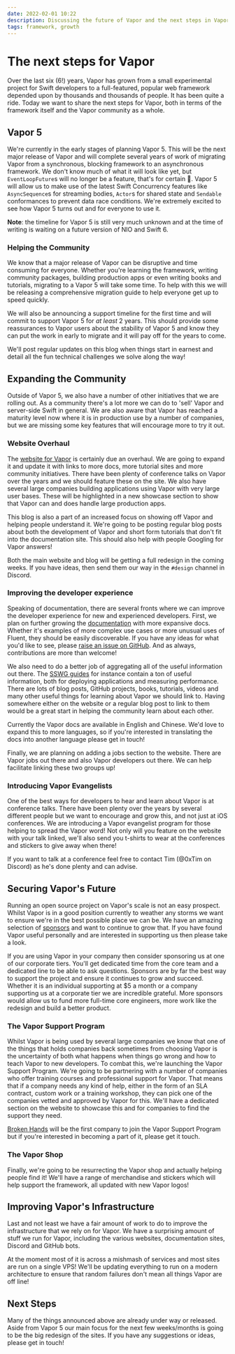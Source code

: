 ```yaml
---
date: 2022-02-01 10:22
description: Discussing the future of Vapor and the next steps in Vapor's Life
tags: framework, growth
---
```

# The next steps for Vapor

Over the last six (6!) years, Vapor has grown from a small experimental project for Swift developers to a full-featured, popular web framework depended upon by thousands and thousands of people. It has been quite a ride. Today we want to share the next steps for Vapor, both in terms of the framework itself and the Vapor community as a whole.

## Vapor 5

We're currently in the early stages of planning Vapor 5. This will be the next major release of Vapor and will complete several years of work of migrating Vapor from a synchronous, blocking framework to an asynchronous framework. We don't know much of what it will look like yet, but `EventLoopFuture`s will no longer be a feature, that's for certain 🎉. Vapor 5 will allow us to make use of the latest Swift Concurrency features like `AsyncSequence`s for streaming bodies, `Actor`s for shared state and `Sendable` conformances to prevent data race conditions. We're extremely excited to see how Vapor 5 turns out and for everyone to use it.

**Note**: the timeline for Vapor 5 is still very much unknown and at the time of writing is waiting on a future version of NIO and Swift 6.

### Helping the Community

We know that a major release of Vapor can be disruptive and time consuming for everyone. Whether you're learning the framework, writing community packages, building production apps or even writing books and tutorials, migrating to a Vapor 5 will take some time. To help with this we will be releasing a comprehensive migration guide to help everyone get up to speed quickly. 

We will also be announcing a support timeline for the first time and will commit to support Vapor 5 for _at least_ 2 years. This should provide some reassurances to Vapor users about the stability of Vapor 5 and know they can put the work in early to migrate and it will pay off for the years to come.

We'll post regular updates on this blog when things start in earnest and detail all the fun technical challenges we solve along the way!

## Expanding the Community

Outside of Vapor 5, we also have a number of other initiatives that we are rolling out. As a community there's a lot more we can do to 'sell' Vapor and server-side Swift in general. We are also aware that Vapor has reached a maturity level now where it is in production use by a number of companies, but we are missing some key features that will encourage more to try it out.

### Website Overhaul

The [website for Vapor](https://vapor.codes) is certainly due an overhaul. We are going to expand it and update it with links to more docs, more tutorial sites and more community initiatives. There have been plenty of conference talks on Vapor over the years and we should feature these on the site. We also have several large companies building applications using Vapor with very large user bases. These will be highlighted in a new showcase section to show that Vapor can and does handle large production apps.

This blog is also a part of an increased focus on showing off Vapor and helping people understand it. We're going to be posting regular blog posts about both the development of Vapor and short form tutorials that don't fit into the documentation site. This should also help with people Googling for Vapor answers!
 
Both the main website and blog will be getting a full redesign in the coming weeks. If you have ideas, then send them our way in the `#design` channel in Discord.

### Improving the developer experience
 
Speaking of documentation, there are several fronts where we can improve the developer experience for new and experienced developers. First, we plan on further growing the [documentation](https://docs.vapor.codes) with more expansive docs. Whether it's examples of more complex use cases or more unusual uses of Fluent, they should be easily discoverable. If you have any ideas for what you'd like to see, please [raise an issue on GitHub](https://github.com/vapor/docs/issues/new/choose). And as always, contributions are more than welcome!
 
We also need to do a better job of aggregating all of the useful information out there. The [SSWG guides](https://github.com/swift-server/guides) for instance contain a ton of useful information, both for deploying applications and measuring performance. There are lots of blog posts, GitHub projects, books, tutorials, videos and many other useful things for learning about Vapor we should link to. Having somewhere either on the website or a regular blog post to link to them would be a great start in helping the community learn about each other.
 
Currently the Vapor docs are available in English and Chinese. We'd love to expand this to more languages, so if you're interested in translating the docs into another language please get in touch!
 
Finally, we are planning on adding a jobs section to the website. There are Vapor jobs out there and also Vapor developers out there. We can help facilitate linking these two groups up!

### Introducing Vapor Evangelists

One of the best ways for developers to hear and learn about Vapor is at conference talks. There have been plenty over the years by several different people but we want to encourage and grow this, and not just at iOS conferences. We are introducing a Vapor evangelist program for those helping to spread the Vapor word! Not only will you feature on the website with your talk linked, we'll also send you t-shirts to wear at the conferences and stickers to give away when there!

If you want to talk at a conference feel free to contact Tim (@0xTim on Discord) as he's done plenty and can advise.

## Securing Vapor's Future

Running an open source project on Vapor's scale is not an easy prospect. Whilst Vapor is in a good position currently to weather any storms we want to ensure we're in the best possible place we can be. We have an amazing selection of [sponsors](https://github.com/sponsors/vapor) and want to continue to grow that. If you have found Vapor useful personally and are interested in supporting us then please take a look.

If you are using Vapor in your company then consider sponsoring us at one of our corporate tiers. You'll get dedicated time from the core team and a dedicated line to be able to ask questions. Sponsors are by far the best way to support the project and ensure it continues to grow and succeed. Whether it is an individual supporting at $5 a month or a company supporting us at a corporate tier we are incredible grateful. More sponsors would allow us to fund more full-time core engineers, more work like the redesign and build a better product.

### The Vapor Support Program

Whilst Vapor is being used by several large companies we know that one of the things that holds companies back sometimes from choosing Vapor is the uncertainty of both what happens when things go wrong and how to teach Vapor to new developers. To combat this, we're launching the Vapor Support Program. We're going to be partnering with a number of companies who offer training courses and professional support for Vapor. That means that if a company needs any kind of help, either in the form of an SLA contract, custom work or a training workshop, they can pick one of the companies vetted and approved by Vapor for this. We'll have a dedicated section on the website to showcase this and for companies to find the support they need.

[Broken Hands](https://brokenhands.io) will be the first company to join the Vapor Support Program but if you're interested in becoming a part of it, please get it touch.

### The Vapor Shop

Finally, we're going to be resurrecting the Vapor shop and actually helping people find it! We'll have a range of merchandise and stickers which will help support the framework, all updated with new Vapor logos!

## Improving Vapor's Infrastructure

Last and not least we have a fair amount of work to do to improve the infrastructure that we rely on for Vapor. We have a surprising amount of stuff we run for Vapor, including the various websites, documentation sites, Discord and GitHub bots.

At the moment most of it is across a mishmash of services and most sites are run on a single VPS! We'll be updating everything to run on a modern architecture to ensure that random failures don't mean all things Vapor are off line!

## Next Steps

Many of the things announced above are already under way or released. Aside from Vapor 5 our main focus for the next few weeks/months is going to be the big redesign of the sites. If you have any suggestions or ideas, please get in touch!
